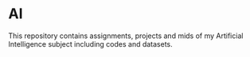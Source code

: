 # AI
This repository contains assignments, projects and mids of my Artificial Intelligence subject including codes and datasets.
